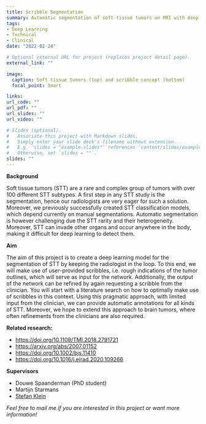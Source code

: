 ```yaml
---
title: Scribble Segmentation
summary: Automatic segmentation of soft-tissue tumors on MRI with deep learning using scribble annotations and active learning
tags:
- Deep Learning
- Technical
- Clinical
date: "2022-02-24"

# Optional external URL for project (replaces project detail page).
external_link: ""

image:
  caption: Soft tissue tumors (top) and scribble concept (bottom)
  focal_point: Smart

links:
url_code: ""
url_pdf: ""
url_slides: ""
url_video: ""

# Slides (optional).
#   Associate this project with Markdown slides.
#   Simply enter your slide deck's filename without extension.
#   E.g. `slides = "example-slides"` references `content/slides/example-slides.md`.
#   Otherwise, set `slides = ""`.
slides: ""
---
```


**Background**

Soft tissue tumors (STT) are a rare and complex group of tumors with over 100 different STT subtypes. A first step in any STT study is the segmentation, hence our radiologists are very eager for such a solution. Moreover, we previously successfully created STT classification models, which depend currently on manual segmentations. Automatic segmentation is however challenging due the STT rarity and their heterogeneity. Moreover, STT can invade other organs and occur anywhere in the body, making it difficult for deep learning to detect them.

**Aim**

The aim of this project is to create a deep learning model for the segmentation of STT by keeping the radiologist in the loop. To this end, we will make use of user-provided scribbles, i.e. rough indications of the tumor outlines, which will serve as input for the network. Additionally, the output of the network can be refined by again requesting a scribble from the clinician. You will start with a literature search on how to optimally make use of scribbles in this context. Using this pragmatic approach, with limited input from the clinician, we can provide automatic annotations for all kinds of STT. Moreover, we hope to extend this approach to brain tumors, where often refinements from the clinicians are also required.

**Related research:**
-	https://doi.org/10.1109/TMI.2018.2791721
-	https://arxiv.org/abs/2007.01152
-	https://doi.org/10.1002/bjs.11410
-	https://doi.org/10.1016/j.ejrad.2020.109266


**Supervisors**
- Douwe Spaanderman (PhD student)
- Martijn Starmans
- [Stefan Klein](https://www.erasmusmc.nl/en/research/researchers/klein-stefan)

*Feel free to mail me if you are interested in this project or want more information!*
